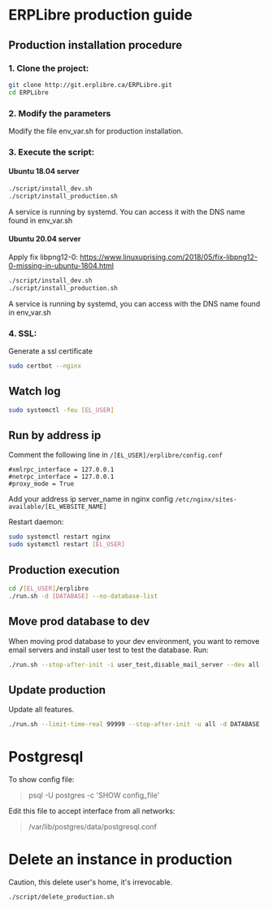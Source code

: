 # ERPLibre production guide

## Production installation procedure

### 1. Clone the project:
```bash
git clone http://git.erplibre.ca/ERPLibre.git
cd ERPLibre
```

### 2. Modify the parameters
Modify the file env_var.sh for production installation.

### 3. Execute the script:
#### Ubuntu 18.04 server
```bash
./script/install_dev.sh
./script/install_production.sh
```
A service is running by systemd. You can access it with the DNS name found in env_var.sh

#### Ubuntu 20.04 server
Apply fix libpng12-0: https://www.linuxuprising.com/2018/05/fix-libpng12-0-missing-in-ubuntu-1804.html

```bash
./script/install_dev.sh
./script/install_production.sh
```
A service is running by systemd, you can access with the DNS name found in env_var.sh

### 4. SSL:
Generate a ssl certificate
```bash
sudo certbot --nginx
```

## Watch log
```bash
sudo systemctl -feu [EL_USER]
```

## Run by address ip
Comment the following line in `/[EL_USER]/erplibre/config.conf`
```
#xmlrpc_interface = 127.0.0.1
#netrpc_interface = 127.0.0.1
#proxy_mode = True
```
Add your address ip server_name in nginx config `/etc/nginx/sites-available/[EL_WEBSITE_NAME]`

Restart daemon:
```bash
sudo systemctl restart nginx
sudo systemctl restart [EL_USER]
```

## Production execution
```bash
cd /[EL_USER]/erplibre
./run.sh -d [DATABASE] --no-database-list
```

## Move prod database to dev
When moving prod database to your dev environment, you want to remove email servers and install user test to test the database.
Run:
```bash
./run.sh --stop-after-init -i user_test,disable_mail_server --dev all -d DATABASE
```

## Update production
Update all features.
```bash
./run.sh --limit-time-real 99999 --stop-after-init -u all -d DATABASE
```

# Postgresql
To show config file:
> psql -U postgres -c 'SHOW config_file'

Edit this file to accept interface from all networks:
> /var/lib/postgres/data/postgresql.conf

# Delete an instance in production
Caution, this delete user's home, it's irrevocable.
```bash
./script/delete_production.sh
```
